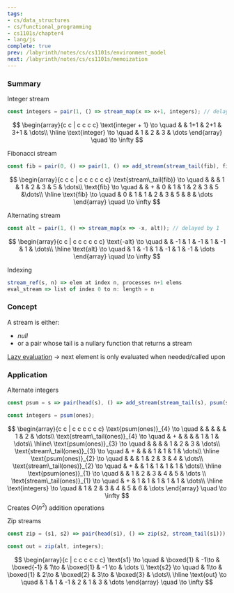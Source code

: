 ```yaml
---
tags:
- cs/data_structures
- cs/functional_programming
- cs1101s/chapter4
- lang/js
complete: true
prev: /labyrinth/notes/cs/cs1101s/environment_model
next: /labyrinth/notes/cs/cs1101s/memoization
---
```


   

### Summary
Integer stream
```js
const integers = pair(1, () => stream_map(x => x+1, integers); // delayed by 1
```
$$
\begin{array}{c c | c c c c}
\text{integer + 1} \to \quad & & 1+1 & 2+1 & 3+1 & \dots\\
\hline
\text{integer} \to \quad & 1 & 2 & 3 & \dots
\end{array} \quad \to \infty
$$

Fibonacci stream
```js
const fib = pair(0, () => pair(1, () => add_stream(stream_tail(fib), fib))); // delayed by 2
```
$$
\begin{array}{c c c | c c c c c c} 
\text{stream\_tail(fib)} \to \quad & & & 1 & 1 & 2 & 3 & 5 & \dots\\
\text{fib} \to \quad & & + & 0 & 1 & 1 & 2 & 3 & 5 &\dots\\
\hline
\text{fib} \to \quad & 0 & 1 & 1 & 2 & 3 & 5 & 8 & \dots
\end{array} \quad \to \infty
$$

Alternating stream
```js
const alt = pair(1, () => stream_map(x => -x, alt)); // delayed by 1
```
$$
\begin{array}{c c | c c c c c c} 
\text{-alt} \to \quad & & -1 & 1 & -1 & 1 & -1 & 1 & \dots\\
\hline
\text{alt} \to \quad & 1 & -1 & 1 & -1 & 1 & -1 & \dots
\end{array} \quad \to \infty
$$

Indexing
```js
stream_ref(s, n) => elem at index n, processes n+1 elems
eval_stream => list of index 0 to n: length = n
```

### Concept
A stream is either:
- *null*
- or a pair whose tail is a nullary function that returns a stream

[Lazy evaluation](/labyrinth/notes/cs/cs1101s/lazy_evaluation) -> next element is only evaluated when needed/called upon

### Application
Alternate integers
```js
const psum = s => pair(head(s), () => add_stream(stream_tail(s), psum(s))); // delayed by 1 recursively

const integers = psum(ones);
```
$$
\begin{array}{c c | c c c c c c} 
\text{psum(ones)}_{4} \to \quad & & & & & 1 & 2 & \dots\\
\text{stream\_tail(ones)}_{4} \to \quad & + & &  &  & 1 & 1 & \dots\\
\hline\
\text{psum(ones)}_{3} \to \quad & & & & 1 & 2 & 3 & \dots\\
\text{stream\_tail(ones)}_{3} \to \quad & + & &  & 1 & 1 & 1 & \dots\\
\hline
\text{psum(ones)}_{2} \to \quad & & & 1  & 2 & 3 & 4 & \dots\\
\text{stream\_tail(ones)}_{2} \to \quad & + & & 1 & 1 & 1 & 1 & \dots\\
\hline
\text{psum(ones)}_{1} \to \quad & & 1 & 2 & 3 & 4 & 5 & \dots \\
\text{stream\_tail(ones)}_{1} \to \quad & + & 1 & 1 & 1 & 1 & 1 &  \dots\\
\hline
\text{integers} \to \quad & 1 & 2 & 3 & 4 & 5 & 6 & \dots
\end{array} \quad \to \infty
$$
Creates $O(n^2)$ addition operations

Zip streams
```js
const zip = (s1, s2) => pair(head(s1), () => zip(s2, stream_tail(s1))); // alternate between the streams

const out = zip(alt, integers);
```
$$
\begin{array}{c | c c c c c c} 
\text{s1} \to \quad & \boxed{1} & -1\to & \boxed{-1} & 1\to & \boxed{1} & -1 \to & \dots \\
\text{s2} \to \quad & 1\to & \boxed{1} & 2\to & \boxed{2} & 3\to & \boxed{3} &  \dots\\
\hline
\text{out} \to \quad & 1 & 1 & -1 & 2 & 1 & 3 & \dots
\end{array} \quad \to \infty
$$